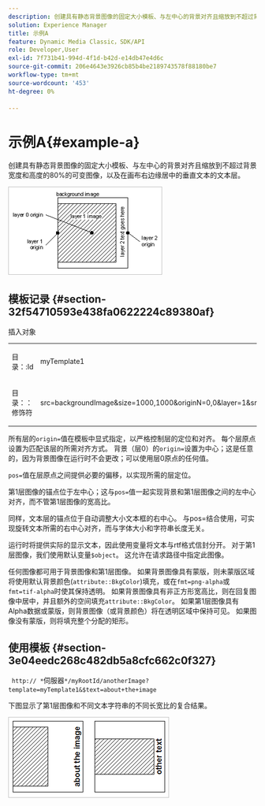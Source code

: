 ```yaml
---
description: 创建具有静态背景图像的固定大小模板、与左中心的背景对齐且缩放到不超过背景宽度和高度的80%的可变图像，以及在画布右边缘居中的垂直文本的文本层。
solution: Experience Manager
title: 示例A
feature: Dynamic Media Classic，SDK/API
role: Developer,User
exl-id: 7f731b41-994d-4f1d-b42d-e14db47e4d6c
source-git-commit: 206e4643e3926cb85b4be2189743578f88180be7
workflow-type: tm+mt
source-wordcount: '453'
ht-degree: 0%

---
```


# 示例A{#example-a}

创建具有静态背景图像的固定大小模板、与左中心的背景对齐且缩放到不超过背景宽度和高度的80%的可变图像，以及在画布右边缘居中的垂直文本的文本层。

![](assets/examplea.png)

## 模板记录 {#section-32f54710593e438fa0622224c89380af}

插入对象

<table id="simpletable_97ECA49445634F59B3F1D100412EFC70"> 
 <tr class="strow"> 
  <td class="stentry"> <p> <span class="codeph"> 目录：:Id  </span> </p> </td> 
  <td class="stentry"> <p> <span class="codeph"> myTemplate1  </span> </p> </td> 
 </tr> 
 <tr class="strow"> 
  <td class="stentry"> <p> <span class="codeph"> 目录：：修饰符  </span> </p> </td> 
  <td class="stentry"> <p> <span class="codeph"> src=backgroundImage&amp;size=1000,1000&amp;originN=0,0&amp;layer=1&amp;src=$object$&amp;size=800,800&amp;originN=-0.5,0&amp;posN=-0.5,0&amp;layer=2&amp;$text=+ges+here&amp;text=......$text......&amp;rotate=-90&amp;origin=0.5,rtf=0.n=0.0  </span> </p> </td> 
 </tr> 
</table>

所有层的`origin=`值在模板中显式指定，以严格控制层的定位和对齐。 每个层原点设置为匹配该层的所需对齐方式。 背景（层0）的`origin=`设置为中心；这是任意的，因为背景图像在运行时不会更改；可以使用层0原点的任何值。

`pos=`值在层原点之间提供必要的偏移，以实现所需的层定位。

第1层图像的锚点位于左中心；这与`pos=`值一起实现背景和第1层图像之间的左中心对齐，而不管第1层图像的宽高比。

同样，文本层的锚点位于自动调整大小文本框的右中心。 与pos=结合使用，可实现旋转文本所需的右中心对齐，而与字体大小和字符串长度无关。

运行时将提供实际的显示文本，因此使用变量将文本与rtf格式信封分开。 对于第1层图像，我们使用默认变量`$object`。 这允许在请求路径中指定此图像。

任何图像都可用于背景图像和第1层图像。 如果背景图像具有蒙版，则未蒙版区域将使用默认背景颜色(`attribute::BkgColor`)填充，或在`fmt=png-alpha`或`fmt=tif-alpha`时使其保持透明。 如果背景图像具有非正方形宽高比，则在回复图像中居中，并且额外的空间填充`attribute::BkgColor`。 如果第1层图像具有Alpha数据或蒙版，则背景图像（或背景颜色）将在透明区域中保持可见。 如果图像没有蒙版，则将填充整个分配的矩形。

## 使用模板 {#section-3e04eedc268c482db5a8cfc662c0f327}

` http:// *`伺服器`*/myRootId/anotherImage?template=myTemplate1&$text=about+the+image`

下图显示了第1层图像和不同文本字符串的不同长宽比的复合结果。

![](assets/exampleausing.png)
